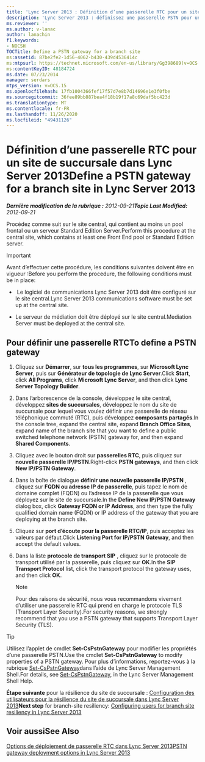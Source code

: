 ```yaml
---
title: 'Lync Server 2013 : Définition d’une passerelle RTC pour un site de succursale'
description: 'Lync Server 2013 : définissez une passerelle PSTN pour un site de succursale.'
ms.reviewer: ''
ms.author: v-lanac
author: lanachin
f1.keywords:
- NOCSH
TOCTitle: Define a PSTN gateway for a branch site
ms:assetid: 87be2fe2-1d56-4062-b430-439d4536414c
ms:mtpsurl: https://technet.microsoft.com/en-us/library/Gg398689(v=OCS.15)
ms:contentKeyID: 48184724
ms.date: 07/23/2014
manager: serdars
mtps_version: v=OCS.15
ms.openlocfilehash: 17fb1004366fef17f57d7e8b7d14696e1e3f0fbe
ms.sourcegitcommit: 36fee89bb887bea4f18b19f17a8c69daf5bc423d
ms.translationtype: MT
ms.contentlocale: fr-FR
ms.lasthandoff: 11/26/2020
ms.locfileid: "49431126"
---
```

# <a name="define-a-pstn-gateway-for-a-branch-site-in-lync-server-2013"></a><span data-ttu-id="85e08-103">Définition d’une passerelle RTC pour un site de succursale dans Lync Server 2013</span><span class="sxs-lookup"><span data-stu-id="85e08-103">Define a PSTN gateway for a branch site in Lync Server 2013</span></span>

<div data-xmlns="http://www.w3.org/1999/xhtml">

<div class="topic" data-xmlns="http://www.w3.org/1999/xhtml" data-msxsl="urn:schemas-microsoft-com:xslt" data-cs="https://msdn.microsoft.com/">

<div data-asp="https://msdn2.microsoft.com/asp">



</div>

<div id="mainSection">

<div id="mainBody"><span data-ttu-id="85e08-104">

<span> </span></span><span class="sxs-lookup"><span data-stu-id="85e08-104">

<span> </span></span></span>

<span data-ttu-id="85e08-105">_**Dernière modification de la rubrique :** 2012-09-21_</span><span class="sxs-lookup"><span data-stu-id="85e08-105">_**Topic Last Modified:** 2012-09-21_</span></span>

<span data-ttu-id="85e08-106">Procédez comme suit sur le site central, qui contient au moins un pool frontal ou un serveur Standard Edition Server.</span><span class="sxs-lookup"><span data-stu-id="85e08-106">Perform this procedure at the central site, which contains at least one Front End pool or Standard Edition server.</span></span>

<div>


> [!IMPORTANT]  
> <span data-ttu-id="85e08-107">Avant d’effectuer cette procédure, les conditions suivantes doivent être en vigueur :</span><span class="sxs-lookup"><span data-stu-id="85e08-107">Before you perform the procedure, the following conditions must be in place:</span></span> 
> <UL>
> <LI>
> <P><span data-ttu-id="85e08-108">&nbsp;Le logiciel de communications Lync Server 2013 doit être configuré sur le site central.</span><span class="sxs-lookup"><span data-stu-id="85e08-108">Lync Server 2013&nbsp;communications software must be set up at the central site.</span></span></P>
> <LI>
> <P><span data-ttu-id="85e08-109">Le serveur de médiation doit être déployé sur le site central.</span><span class="sxs-lookup"><span data-stu-id="85e08-109">Mediation Server must be deployed at the central site.</span></span></P></LI></UL>



</div>

<div>

## <a name="to-define-a-pstn-gateway"></a><span data-ttu-id="85e08-110">Pour définir une passerelle RTC</span><span class="sxs-lookup"><span data-stu-id="85e08-110">To define a PSTN gateway</span></span>

1.  <span data-ttu-id="85e08-111">Cliquez sur **Démarrer**, sur **tous les programmes**, sur **Microsoft Lync Server**, puis sur **Générateur de topologie de Lync Server**.</span><span class="sxs-lookup"><span data-stu-id="85e08-111">Click **Start**, click **All Programs**, click **Microsoft Lync Server**, and then click **Lync Server Topology Builder**.</span></span>

2.  <span data-ttu-id="85e08-112">Dans l’arborescence de la console, développez le site central, développez **sites de succursales**, développez le nom du site de succursale pour lequel vous voulez définir une passerelle de réseau téléphonique commuté (RTC), puis développez **composants partagés**.</span><span class="sxs-lookup"><span data-stu-id="85e08-112">In the console tree, expand the central site, expand **Branch Office Sites**, expand name of the branch site that you want to define a public switched telephone network (PSTN) gateway for, and then expand **Shared Components**.</span></span>

3.  <span data-ttu-id="85e08-113">Cliquez avec le bouton droit sur **passerelles RTC**, puis cliquez sur **nouvelle passerelle IP/PSTN**.</span><span class="sxs-lookup"><span data-stu-id="85e08-113">Right-click **PSTN gateways**, and then click **New IP/PSTN Gateway**.</span></span>

4.  <span data-ttu-id="85e08-114">Dans la boîte de dialogue **définir une nouvelle passerelle IP/PSTN** , cliquez sur **FQDN ou adresse IP de passerelle**, puis tapez le nom de domaine complet (FQDN) ou l’adresse IP de la passerelle que vous déployez sur le site de succursale.</span><span class="sxs-lookup"><span data-stu-id="85e08-114">In the **Define New IP/PSTN Gateway** dialog box, click **Gateway FQDN or IP Address**, and then type the fully qualified domain name (FQDN) or IP address of the gateway that you are deploying at the branch site.</span></span>

5.  <span data-ttu-id="85e08-115">Cliquez sur **port d’écoute pour la passerelle RTC/IP**, puis acceptez les valeurs par défaut.</span><span class="sxs-lookup"><span data-stu-id="85e08-115">Click **Listening Port for IP/PSTN Gateway**, and then accept the default values.</span></span>

6.  <span data-ttu-id="85e08-116">Dans la liste **protocole de transport SIP** , cliquez sur le protocole de transport utilisé par la passerelle, puis cliquez sur **OK**.</span><span class="sxs-lookup"><span data-stu-id="85e08-116">In the **SIP Transport Protocol** list, click the transport protocol the gateway uses, and then click **OK**.</span></span>
    
    <div>
    

    > [!NOTE]  
    > <span data-ttu-id="85e08-117">Pour des raisons de sécurité, nous vous recommandons vivement d’utiliser une passerelle RTC qui prend en charge le protocole TLS (Transport Layer Security).</span><span class="sxs-lookup"><span data-stu-id="85e08-117">For security reasons, we strongly recommend that you use a PSTN gateway that supports Transport Layer Security (TLS).</span></span>

    
    </div>

<div>


> [!TIP]  
> <span data-ttu-id="85e08-118">Utilisez l’applet de cmdlet <STRONG>Set-CsPstnGateway</STRONG> pour modifier les propriétés d’une passerelle PSTN.</span><span class="sxs-lookup"><span data-stu-id="85e08-118">Use the cmdlet <STRONG>Set-CsPstnGateway</STRONG> to modify properties of a PSTN gateway.</span></span> <span data-ttu-id="85e08-119">Pour plus d’informations, reportez-vous à la rubrique <A href="https://docs.microsoft.com/powershell/module/skype/Set-CsPstnGateway">Set-CsPstnGateway</A>dans l’aide de Lync Server Management Shell.</span><span class="sxs-lookup"><span data-stu-id="85e08-119">For details, see <A href="https://docs.microsoft.com/powershell/module/skype/Set-CsPstnGateway">Set-CsPstnGateway</A>, in the Lync Server Management Shell Help.</span></span>



</div>

<span data-ttu-id="85e08-120">**Étape suivante** pour la résilience du site de succursale : [Configuration des utilisateurs pour la résilience du site de succursale dans Lync Server 2013](lync-server-2013-configuring-users-for-branch-site-resiliency.md)</span><span class="sxs-lookup"><span data-stu-id="85e08-120">**Next step** for branch-site resiliency: [Configuring users for branch site resiliency in Lync Server 2013](lync-server-2013-configuring-users-for-branch-site-resiliency.md)</span></span>

</div>

<div>

## <a name="see-also"></a><span data-ttu-id="85e08-121">Voir aussi</span><span class="sxs-lookup"><span data-stu-id="85e08-121">See Also</span></span>


[<span data-ttu-id="85e08-122">Options de déploiement de passerelle RTC dans Lync Server 2013</span><span class="sxs-lookup"><span data-stu-id="85e08-122">PSTN gateway deployment options in Lync Server 2013</span></span>](lync-server-2013-pstn-gateway-deployment-options.md)  
  

<span data-ttu-id="85e08-123"></div>

</div>

<span> </span>

</div>

</div>

</span><span class="sxs-lookup"><span data-stu-id="85e08-123"></div>

</div>

<span> </span>

</div>

</div>

</span></span></div>

